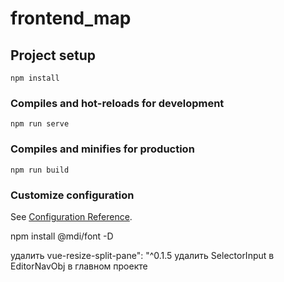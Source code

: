 # frontend_map

## Project setup
```
npm install
```

### Compiles and hot-reloads for development
```
npm run serve
```

### Compiles and minifies for production
```
npm run build
```

### Customize configuration
See [Configuration Reference](https://cli.vuejs.org/config/).

npm install @mdi/font -D


удалить vue-resize-split-pane": "^0.1.5
удалить SelectorInput в EditorNavObj в главном проекте
